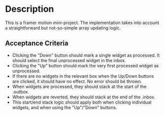 # Description

This is a framer motion mini-project.
The implementation takes into account a straightforward but not-so-simple array updating logic.

## Acceptance Criteria

- Clicking the "Down" button should mark a single widget as processed. It should select the final unprocessed widget in the inbox.
- Clicking the "Up" button should mark the very first processed widget as unprocessed.
- If there are no widgets in the relevant box when the Up/Down buttons are clicked, it should have no effect. No error should be thrown.
- When widgets are processed, they should stack at the start of the .outbox.
- When widgets are reverted, they should stack at the end of the .inbox.
- This start/end stack logic should apply both when clicking individual widgets, and when using the "Up"/"Down" buttons.
